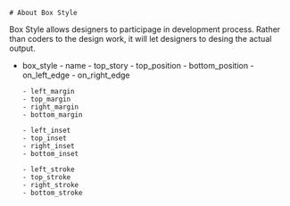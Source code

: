 	# About Box Style

  Box Style allows designers to participage in development process.
  Rather than coders to the design work, it will let designers to desing the 
  actual output.
   
  - box_style
		- name
		- top_story
		- top_position
		- bottom_position
		- on_left_edge
		- on_right_edge

		- left_margin
		- top_margin
		- right_margin
		- bottom_margin

		- left_inset
		- top_inset
		- right_inset
		- bottom_inset

		- left_stroke
		- top_stroke
		- right_stroke
		- bottom_stroke
